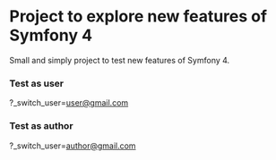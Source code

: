 # Project to explore new features of Symfony 4

Small and simply project to test new features of Symfony 4.


### Test as user
?_switch_user=user@gmail.com

### Test as author
?_switch_user=author@gmail.com

